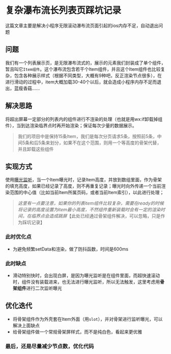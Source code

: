 # 复杂瀑布流长列表页踩坑记录
这篇文章主要是解决小程序无限滚动瀑布流页面引起的ios内存不足，自动退出问题

## 问题
我们有一个列表展示页，是无限瀑布流式的，展示的元素我们封装成了单个组件，暂且叫它`Item组件`。这个瀑布流包含若干个Item组件，并且这个Item组件也比较复杂，包含各种展示样式（根据不同类型，大概有9种吧，反正渲染节点很多），在进行滑动的过程中，item大概加载30-40个以后，就会造成小程序内存不足而退出，蓝瘦香菇......

## 解决思路
将超出屏幕一定部分的列表内的组件进行不渲染的处理（也就是用wx:if卸载掉组件），当到达渲染临界点时再开始渲染；保证每次少量的数据展示。
> 我们的项目中是保持15条Item，我们是每次分页请求5条，按照前5条，中间5条和后5条来划分，如果不在这个范围，则用一个等高度的骨架代替，并且卸载这些组件

## 实现方式
使用[曝光监听](https://developers.weixin.qq.com/miniprogram/dev/api/wxml/IntersectionObserver.html)，当一个Item曝光时，记录Item高度，并放到数组里面，作为骨架的填充高度，如果已经记录了高度，则不再重复记录；曝光时向外传递一个当前渲染范围的中心值（比如当前Item所属页码，或者当前Item索引），以此进行处理；
> *这里有一点要注意，如果你的列表item组件比较复杂，需要在ready的时候将记录的高度设置为item最小高度，不然组件重新装载时会有一定的渲染时间，在临界点会造成跳屏*【此处已经通过骨架组件解决，可以忽略，只是作为踩坑记录】

### 此时优化点
- 为避免频繁setData和渲染，做了防抖函数，时间是600ms

### 此时缺点
- 滑动特别快时，会出现白屏，是因为曝光监听是在组件里面，而超快速滚动时，组件没有装载进来，也无法进行曝光监听，所以无法触发，这里考虑用**骨架组件**进行二次监听曝光

## 优化迭代
- 将骨架组件作为外壳套在Item外面（用`slot`），并对骨架进行监听曝光，可以解决上面缺点
- 给骨架组件做一个常规骨架屏样式，而不是纯白色，看起来更优雅

### 最后，还是尽量减少节点数，优化代码